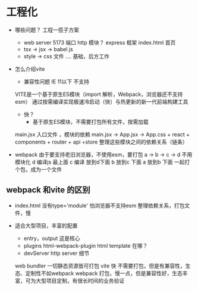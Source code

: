 # 工程化

- 哪些问题？ 工程一揽子方案
    - web server  5173 端口  http 模块？ express 框架
        index.html 首页
    - tsx -> jsx -> babel js
    - style -> css 文件
    ....
    基础，后方工作

- 怎么介绍vite
    - 兼容性问题
        IE 11以下 不支持
    <script type="module" src="/src/main.jsx"></script>
    VITE是一个基于原生ES模块（import 解析，Webpack，浏览器还不支持esm）
    通过按需编译实现极速冷启动（快）与热更新的新一代前端构建工具

    - 快？
        - 基于原生ES模块，不需要打包所有文件，按需加载
    
    main.jsx 入口文件 ，模块的依赖
    main.jsx -> App.jsx -> App.css + react + components + router + api +store
    整理这些模块之间的依赖关系（链条）

- webpack 
    由于要支持老旧浏览器，不使用esm，要打包
    a -> b -> c -> d
    不用模块化
    d 编译js 最上面
    c 编译 放到d下面
    b 放到c 下面
    a 放到b 下面
    一起打个包，成为一个文件

## webpack 和vite 的区别
- index.html 没有type='module' 怕浏览器不支持esm
    整理依赖关系，打包文件，慢
- 适合大型项目，丰富的配置
    - entry，output 这是核心
    - plugins
        html-webpack-plugin html template 在哪？
    - devServer
        http server 细节

    web bundler 一切静态资源皆可打包
    vite 快 不需要打包，但是有兼容性，生态、定制性不如webpack
    webpack 打包，慢一点，但是兼容性好，生态丰富，可为大型项目定制，有很长时间的业务验证
